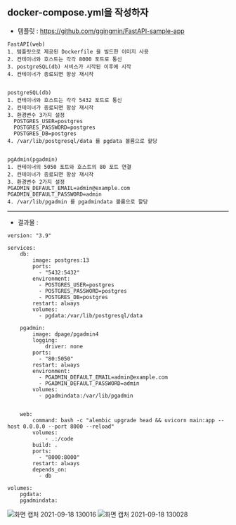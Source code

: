 ## docker-compose.yml을 작성하자
- 템플릿 : https://github.com/ggingmin/FastAPI-sample-app
```
FastAPI(web)
1. 템플릿으로 제공된 Dockerfile 을 빌드한 이미지 사용
2. 컨테이너와 호스트는 각각 8000 포트로 통신
3. postgreSQL(db) 서비스가 시작된 이후에 시작
4. 컨테이너가 종료되면 항상 재시작


postgreSQL(db)
1. 컨테이너와 호스트는 각각 5432 포트로 통신
2. 컨테이너가 종료되면 항상 재시작
3. 환경변수 3가지 설정
  POSTGRES_USER=postgres
  POSTGRES_PASSWORD=postgres
  POSTGRES_DB=postgres
4. /var/lib/postgresql/data 를 pgdata 볼륨으로 할당


pgAdmin(pgadmin)
1. 컨테이너의 5050 포트와 호스트의 80 포트 연결
2. 컨테이너가 종료되면 항상 재시작
3. 환경변수 2가지 설정
PGADMIN_DEFAULT_EMAIL=admin@example.com
PGADMIN_DEFAULT_PASSWORD=admin
4. /var/lib/pgadmin 를 pgadmindata 볼륨으로 할당
```

----------------------
- 결과물 : 

```
version: "3.9"

services:
    db:
        image: postgres:13
        ports:
          - "5432:5432"
        environment:
          - POSTGRES_USER=postgres
          - POSTGRES_PASSWORD=postgres
          - POSTGRES_DB=postgres
        restart: always
        volumes:
          - pgdata:/var/lib/postgresql/data

    pgadmin:
        image: dpage/pgadmin4
        logging:
            driver: none
        ports:
          - "80:5050"
        restart: always
        environment:
          - PGADMIN_DEFAULT_EMAIL=admin@example.com
          - PGADMIN_DEFAULT_PASSWORD=admin
        volumes:
          - pgadmindata:/var/lib/pgadmin


    web:
        command: bash -c "alembic upgrade head && uvicorn main:app --host 0.0.0.0 --port 8000 --reload"
        volumes:
            - .:/code
        build: .
        ports:
          - "8000:8000"
        restart: always
        depends_on:
          - db

volumes:
    pgdata:
    pgadmindata:
```


![화면 캡처 2021-09-18 130016](https://user-images.githubusercontent.com/62214428/133871840-42423469-e353-483f-b292-7951ebc1a265.png)
![화면 캡처 2021-09-18 130028](https://user-images.githubusercontent.com/62214428/133871841-720a67a8-47e1-4568-9b0f-74469ee26cb2.png)
